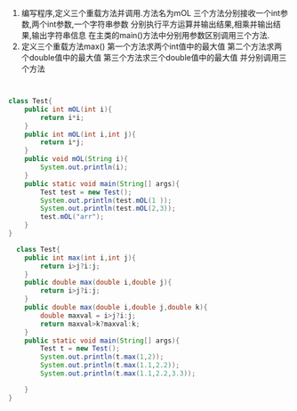 1. 编写程序,定义三个重载方法并调用.方法名为mOL
   三个方法分别接收一个int参数,两个int参数,一个字符串参数
   分别执行平方运算并输出结果,相乘并输出结果,输出字符串信息
   在主类的main()方法中分别用参数区别调用三个方法.
2. 定义三个重载方法max()
   第一个方法求两个int值中的最大值
   第二个方法求两个double值中的最大值
   第三个方法求三个double值中的最大值
   并分别调用三个方法

```java


class Test{
    public int mOL(int i){
        return i*i;
    }
    public int mOL(int i,int j){
        return i*j;
    }
    public void mOL(String i){
        System.out.println(i);
    }
    public static void main(String[] args){
        Test test = new Test();
        System.out.println(test.mOL(1 ));
        System.out.println(test.mOL(2,3));
        test.mOL("arr");
    }
}
```


```java
  class Test{
    public int max(int i,int j){
        return i>j?i:j;
    }
    public double max(double i,double j){
        return i>j?i:j;
    }
    public double max(double i,double j,double k){
        double maxval = i>j?i:j;
        return maxval>k?maxval:k;
    }
    public static void main(String[] args){
        Test t = new Test();
        System.out.println(t.max(1,2));
        System.out.println(t.max(1.1,2.2));
        System.out.println(t.max(1.1,2.2,3.3));

    }
}
```